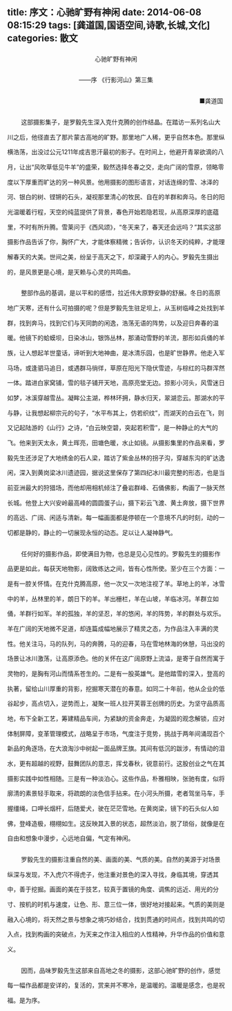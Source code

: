 title: 序文：心驰旷野有神闲
date: 2014-06-08 08:15:29
tags: [龚道国,国语空间,诗歌,长城,文化]
categories: 散文
---
 <p style="TexT-ALiGn: center; Line-HeiGHT: 26pt; mso-line-height-rule: exactly" align="center">心驰旷野有神闲</p> 
 <p style="Line-HeiGHT: 26pt; mso-line-height-rule: exactly" align="center">——序&nbsp;《行影河山》第三集</p> 
<!-- more --><p style="Line-HeiGHT: 26pt; mso-line-height-rule: exactly" align="right">■龚道国&nbsp;</p> 
 <p style="Line-HeiGHT: 26pt; TexT-inDenT: 24pt; mso-line-height-rule: exactly; mso-char-indent-count: 2.0">  这部摄影集子，是罗毅先生深入克什克腾的创作结晶。在踏访一系列名山大川之后，他径直去了那片蒙古高地的旷野。那里地广人稀，更乎自然本色。那里纵横浩荡，出没过公元1211年成吉思汗最初的影子。在时间上，他避开青翠欲滴的八月，让出“风吹草低见牛羊”的盛荣，毅然选择冬春之交，走向广阔的雪原，领略零度以下厚重而旷达的另一种风景。他用摄影的图形语言，对话连绵的雪、冰泽的河、银白的树、铿锵的石头，凝视那里清心的牧民、自在的羊群和奔马。冬日的阳光温暖着行程，天空的纯蓝提供了背景，春色开始若隐若现，从高原深厚的底蕴里，不时有所升腾。雪莱问于《西风颂》，“冬天来了，春天还会远吗？”其实这部摄影作品告诉了你，胸怀广大，才能体察精微；告诉你，认识冬天的纯粹，才能理解春天的大美。世间之美，纷呈于高天之下，却深藏于人的内心。罗毅先生摄出的，是风景更是心境，是天赖与心灵的共鸣曲。</p> 
 <p style="Line-HeiGHT: 26pt; TexT-inDenT: 24pt; mso-line-height-rule: exactly; mso-char-indent-count: 2.0">  整部作品的基调，是以平和的感悟，拉近伟大原野安静的舒展。冬日的高原地广天寒，还有什么可拍摄的呢？但是罗毅先生驻足坝上，从玉树临峰之处找到羊群，找到奔马，找到它们与天同韵的闲逸，浩荡无语的阵势，以及迎日奔春的温暖。他镜下的蛤蟆坝，日染冰山，银饰丛林，那涌动雪野的羊流，那形如兵俑的羊族，让人想起羊世童话，谛听到大地神曲，是冰清乐园，也是旷世静界。他走入军马场，或逢驷马追日，或遇群马徜徉，草原在阳光下隐伏雪迹，与棕红的马群浑然一体。踏进白家窝铺，雪的毯子铺开天地，高原亮堂无边。掠影小河头，风雪迷日如梦，冰溪穿越雪丛。凝眸公主湖，桦林环拥，静水归天，翠湖恋云。那湖水的平与静，让我想起柳宗元的句子，“水平布其上，仿若织纹”，而湖天的白云在飞，则又记起陆游的《山行》之诗，“白云映空碧，突起若积雪”，是一种静止的大气的飞。他来到天太永，黄土晖亮，田塘色暖，水止如镜。从摄影集里的作品来看，罗毅先生还涉足了大地绣金的石人梁，踏访了紫金丛林的拐子沟，穿越东沟的旷达逸闲，深入到黄岗梁冰川遗迹园，据说这里保存了第四纪冰川最完整的形态，也是当前亚洲最大的狩猎场，而他却用相机倾注了叠岩群峰、石俑佛影，构画了一脉天然长城。他登上大兴安岭最高峰的圆圆蛋子山，摄下彩云飞渡、黄土奔放，摄下世界的高远、广阔、闲适与清新。每一幅画面都是停顿在一个意境不凡的时刻，动的一切都是静的，静止的一切展现永恒的动态。足以让人凝神静气。</p> 
 <p style="Line-HeiGHT: 26pt; TexT-inDenT: 24pt; mso-line-height-rule: exactly; mso-char-indent-count: 2.0">  任何好的摄影作品，即使满目为物，也总是见心见性的。罗毅先生的摄影作品更是如此，每获天地物影，阔致练达之间，皆有心性所使。至少在三个方面：一是有一腔关怀情。在克什克腾高原，他一次又一次地注视了羊。草地上的羊，冰雪中的羊，丛林里的羊，朗日下的羊。羊出栅栏，羊在山坡，羊临冰河。羊群立如俑，羊群行如军。羊的孤独，羊的坚忍，羊的悠闲，羊的阵势，羊的群处与欢乐。羊在广阔的天地微不足道，却连篇成幅地展示了精灵之态，为作品注入丰满的灵性。他关注马，马的队列，马的奔腾，马的迎春，马在雪地林海的休憩，马出没的场景让冰川激荡，让高原添色。他的关怀在这广阔原野上流溢，是寄于自然而寓于灵物的，是胸有河山而情系苍生的。二是有一股英雄气。是他踏雪的深入，登高的执著，留给山川厚重的背影，挖掘寒天潜在的春意。如同二十年前，他从企业的低谷起步，高点切入，逆势而上，凝聚一班人拉开芙蓉王创牌的历史。为坚守品质高地，布下全新工艺，筹建精品车间，为紧缺的资金奔走，为凝固的观念解锁，应对体制屏障，变革管理模式，战略呈于市场，气度注于竞势，挑战于两年间涌现百个新品的角逐场，在大浪淘沙中树起一面品牌王旗。其间有低沉的跋涉，有情动的泪水，更有超越的视野，鼓舞团队的意志，挥戈春秋，锐意前行。这股创业之气在其摄影实践中如性相随。三是有一种淡泊心。这些作品，朴雅相映，张驰有度，似将廓清的素景轻手取来，将疏朗的淡色信手拈来。在小河头所摄，老者驾坐马车，手握缰绳，口呷长烟杆，后随爱犬，驶在茫茫雪地。在黄岗梁，镜下的石头似人如佛，登峰造极，栩栩如生。这反映其入景的状态，超然淡泊，脱了琐俗，就像是在自由和想象中漫步，心远地自偏，气定有神闲。&nbsp;</p> 
 <p style="Line-HeiGHT: 26pt; TexT-inDenT: 24pt; mso-line-height-rule: exactly; mso-char-indent-count: 2.0">  罗毅先生的摄影注重自然的美、画面的美、气质的美。自然的美源于对场景纵深与发现，不入虎穴不得虎子，他注重对景色的深入寻找，身临其境，穿透其中，善于挖掘。画面的美在于技艺，较真于置镜的角度、调焦的远近、用光的分寸、按机的时机与速度，让色、形、意三位一体，很好地对接起来。气质的美则是融入心境的，将天然之景与想象之境巧妙结合，找到贯通的时间点，找到共鸣的切入点，找到构画的突破点，为天来之作注入相应的人性精神，升华作品的价值和意义。</p> 
 <p style="Line-HeiGHT: 26pt; TexT-inDenT: 24pt; mso-line-height-rule: exactly; mso-char-indent-count: 2.0">  因而，品味罗毅先生这部来自高地之冬的摄影，这部心驰旷野的创作，感觉每一幅作品都是安详的，复活的，赏来并不寒冷，是温暖的。温暖是感念，也是祝福。是为序。</p> 
